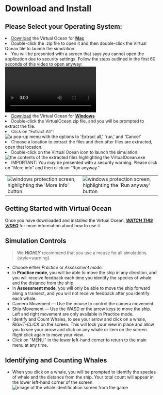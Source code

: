 # Download and Install

**Please Select your Operating System:**
--
<tabs>
<tab title="Mac Installation">
<list type="decimal">
<li><a href="https://drive.google.com/drive/folders/1knt4LVbg4d9cNMu_gEhVRKF4k51zL2d5">Download</a> the Virtual Ocean for <strong><u>Mac</u></strong></li>
<li>Double-click the .zip file to open it and then double-click the Virtual Ocean file to launch the simulation.</li>
<li>You will be presented with a screen that says you cannot open the application due to security settings.
Follow the steps outlined in the first 60 seconds of this video to open anyway:
<video src="https://www.youtube.com/watch?v=NOW5dyA_JgY"/></li>
</list>
</tab>
<tab title="Windows Installation" id="windows-installation">
<list type="decimal">
<li><a href="https://drive.google.com/drive/folders/1HzWX1kgPhGqZH59R9NY-pCK9BGUtjRbQ">Download</a> the Virtual Ocean for <strong><u>Windows</u></strong></li>
<li>Double-click the VirtualOcean.zip file, and you will be prompted to extract the file.</li>
<li>Click on “Extract All”!
<img src="extract zip.png" alt="a pop-up menu with the options to 'Extract all,' 'run,' and 'Cancel'"/></li>
<li>Choose a location to extract the files and then after files are extracted, open that location.</li>
<li>Double-click on the Virtual Ocean icon to launch the simulation.
<img src="virtual ocean exe.png" alt="the contents of the extracted files highlighting the VirtualOcean.exe"/></li>
<li>IMPORTANT: You may be presented with a security warning. Please click on “More info” and then click on “Run anyway.”</li>
</list>
<table>
<tr>
<td><img alt="windows protection screen, highlighting the 'More Info' button" src="windows more info.png"/></td>
<td><img alt="windows protection screen, highlighting the 'Run anyway' button" src="windows run anyway.png"/></td>
</tr>
</table>
</tab>
</tabs>

## Getting Started with Virtual Ocean

Once you have downloaded and installed the Virtual Ocean,
***[WATCH THIS VIDEO](https://drive.google.com/file/d/17Q-R9I7mUGC7Iy836C6Tk_kLMZjaQXrN/view?usp=sharing)*** for more
information about how to
use it.

## Simulation Controls

> We ***HIGHLY*** recommend that you use a mouse for all simulations.
> {style=warning}

- Choose either _Practice_ or _Assessment mode_.
- In **Practice mode**, you will be able to move the ship in any direction, and you will receive feedback each time you
  identify the species of whale and the distance from the ship.
- In **Assessment mode**, you will only be able to move the ship forward along a transect, and you will not receive
  feedback after you identify each whale.
- Camera Movement — Use the mouse to control the camera movement.
- Ship Movement — Use the WASD or the arrow keys to move the ship.
  Left and right movement are only available in
  Practice mode.
- Identify and Count Whales, to see your arrow and click on a whale, *RIGHT-CLICK* on the screen.
  This will
  lock your view in place and allow you to see your arrow and click on any whale or item on the screen.
  Right click again to move your view.
- Click on "MENU" in the lower left-hand corner to return to the main menu at any time.

## Identifying and Counting Whales

- When you click on a whale, you will be prompted to identify the species of whale and the distance from the ship.
  Your total count will appear in the lower left-hand corner of the screen.
  <img src="virtual ocean whale select.png" alt="image of the whale identification screen from the game"/>

<!--Testing Dev Branch changes-->